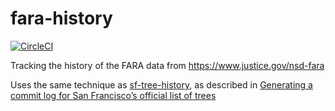 # fara-history

[![CircleCI](https://circleci.com/gh/simonw/fara-history.svg?style=svg)](https://circleci.com/gh/simonw/fara-history)

Tracking the history of the FARA data from https://www.justice.gov/nsd-fara

Uses the same technique as [sf-tree-history](https://github.com/simonw/sf-tree-history), as described in [Generating a commit log for San Francisco’s official list of trees](https://simonwillison.net/2019/Mar/13/tree-history/)
